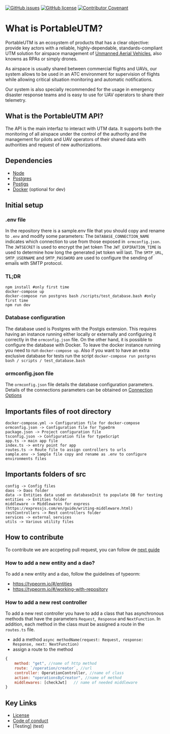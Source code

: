 [![GitHub issues](https://img.shields.io/github/issues/portableutm/dronfiesuss)](https://github.com/portableutm/webapp/issues)
[![GitHub license](https://img.shields.io/github/license/portableutm/dronfiesuss)](https://github.com/portableutm/webapp/license)
[![Contributor Covenant](https://img.shields.io/badge/Contributor%20Covenant-v2.0%20adopted-ff69b4.svg)](code_of_conduct.md) 
 
# What is PortableUTM?
PortableUTM is an ecosystem of products that has a clear objective: provide key actors with a reliable, highly-dependable, standards-compliant UTM solution for airspace management of [Unmanned Aerial Vehicles](https://en.wikipedia.org/wiki/Unmanned_aerial_vehicle), also knowns as RPAs or simply drones. 

As airspace is usually shared between commercial flights and UAVs, our system allows to be used in an ATC environment for supervision of flights while allowing critical situation monitoring and automatic notifications.

Our system is also specially recommended for the usage in emergency disaster response teams and is easy to use for UAV operators to share their telemetry. 

## What is the PortableUTM API?
The API is the main interfaz to interact with UTM data. It supports both the monitoring of all airspace under the control of the authority and the management for pilots and UAV operators of their shared data with authorities and request of new authorizations.

## Dependencies
 * [Node](https://nodejs.org/es/) 
 * [Postgres](https://www.postgresql.org/) 
 * [Postigs](https://postgis.net/)
 * [Docker](https://www.docker.com/) (optional for dev)


## Initial setup 

### .env file
In the repository there is a sample.env file that you should copy and rename to `.env` and modify some parameters:
The `DATABASE_CONNECTION_NAME` indicates which connection to use from those exposed in` ormconfig.json`.
The `JWTSECRET` is used to encrypt the jwt token
The `JWT_EXPIRATION_TIME` is used to determine how long the generated jwt token will last.
The `SMTP_URL`,` SMTP_USERNAME` and `SMTP_PASSWORD` are used to configure the sending of emails with SMTP protocol.

### TL;DR

``` shell
npm install #only first time
docker-compose up
docker-compose run postgres bash /scripts/test_database.bash #only first time
npm run dev
```

### Database configuration
The database used is Postgres with the Postgis extension. This requires having an instance running either locally or externally and configuring it correctly in the `ormconfig.json` file. On the other hand, it is possible to configure the database with Docker. To leave the docker instance running you need to run `docker-compose up`. Also if you want to have an extra exclusive database for tests run the script `docker-compose run postgres bash / scripts / test_database.bash`


### ormconfig.json file
The `ormconfig.json` file details the database configuration parameters. Details of the connections parameters can be obtained on [Connection Options](https://typeorm.io/#/connection-options/what-is-connectionoptions)


## Importants files of root directory
```
docker-compose.yml -> Configuration file for docker-compose
ormconfig.json -> Configuration file for TypeOrm
package.json -> Project configuration file
tsconfig.json -> Configuration file for typeScript
app.ts -> main app file
index.ts -> entry point for app
routes.ts -> Route file to assign controllers to urls
sample.env -> Sample file copy and rename as .env to configure environments files
```

## Importants folders of src
```
config -> Config files
daos -> Daos folder
data -> Entities data used on databaseInit to populate DB for testing 
entities -> Entities folder
middleware -> Middlewares for express (https://expressjs.com/en/guide/writing-middleware.html)
restControllers -> Rest controllers folder
services -> external services
utils -> Various utility files
```

## How to contribute 
To contribute we are accpeting pull request, you can follow de [next guide](https://help.github.com/en/github/collaborating-with-issues-and-pull-requests/creating-a-pull-request)

### How to add a new entity and a dao?
To add a new entity and a dao, follow the guidelines of typeorm:
   * https://typeorm.io/#/entities
   * https://typeorm.io/#/working-with-repository

### How to add a new rest controller
 To add a new rest controller you have to add a class that has asynchronous methods that have the parameters `Request`,` Response` and `NextFunction`. In addition, each method in the class must be assigned a route in the `routes.ts` file.
   * add a method `async methodName(request: Request, response: Response, next: NextFunction)`
   * assign a route to the method

```javascript
{
    method: "get", //name of http method
    route: `/operation/creator`, //url
    controller: OperationController, //name of class 
    action: "operationsByCreator", //name of method 
    middlewares: [checkJwt]   // name of needed middleware
}
```

## Key Links
 * [License](LICENSE)
 * [Code of conduct](code_of_conduct.md) 
 * [Testing] (test)